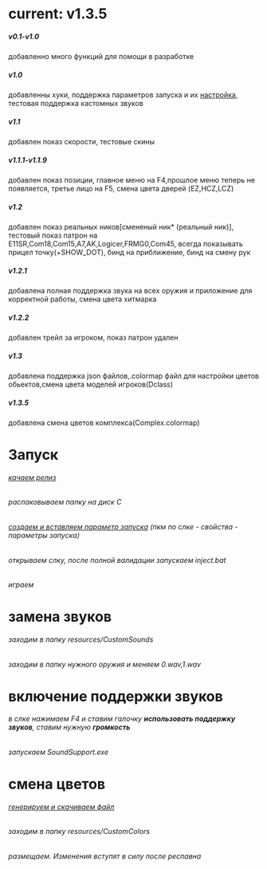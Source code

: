 # current: v1.3.5
##### v0.1-v1.0
добавленно много функций для помощи в разработке
##### v1.0 
добавленны хуки, поддержка параметров запуска и их [настройка](https://z.spawnkillcity.cloudns.nz/slm/#Settings), тестовая поддержка кастомных звуков
##### v1.1 
добавлен показ скорости, тестовые скины
##### v1.1.1-v1.1.9
добавлен показ позиции, главное меню на F4,прошлое меню теперь не появляется, третье лицо на F5, смена цвета дверей (EZ,HCZ,LCZ)
##### v1.2 
добавлен показ реальных ников[смененый ник* (реальный ник)], тестовый показ патрон на E11SR,Com18,Com15,A7,AK,Logicer,FRMG0,Com45, всегда показывать прицел точку(+SHOW_DOT), бинд на приближение, бинд на смену рук
##### v1.2.1
добавлена полная поддержка звука на всех оружия и приложение для корректной работы, смена цвета хитмарка
##### v1.2.2
добавлен трейл за игроком, показ патрон удален
##### v1.3
добавлена поддержка json файлов,.colormap файл для настройки цветов обьектов,смена цвета моделей игроков(Dclass)
##### v1.3.5
добавлена смена цветов комплекса(Complex.colormap)


# Запуск
###### [качаем релиз](https://github.com/SVO-ARBUZ/SCPSL-Mods/releases)
###### распаковываем папку на диск C
###### [создаем и вставляем параметр запуска](https://z.spawnkillcity.cloudns.nz/slm/#Settings) (пкм по слке - свойства - параметры запуска)
###### открываем слку, после полной валидации запускаем inject.bat
###### играем

# замена звуков
###### заходим в папку resources/CustomSounds
###### заходим в папку нужного оружия и меняем 0.wav,1.wav
# включение поддержки звуков
###### в слке нажимаем F4 и ставим галочку **использовать поддержку звуков**, ставим нужную **громкость**
###### запускаем SoundSupport.exe
# смена цветов
###### [генерируем и скачиваем файл](https://z.spawnkillcity.cloudns.nz/slm/colormap)
###### заходим в папку resources/CustomColors
###### размещаем. Изменения вступят в силу после респавна

